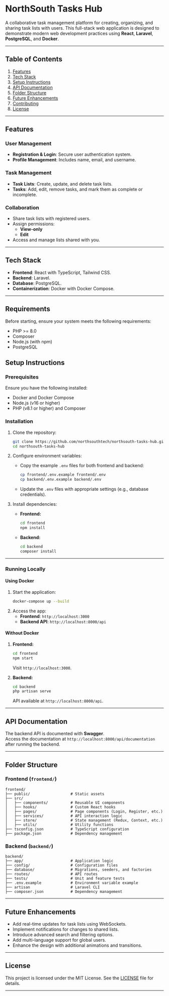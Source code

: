 

# **NorthSouth Tasks Hub**  
A collaborative task management platform for creating, organizing, and sharing task lists with users. This full-stack web application is designed to demonstrate modern web development practices using **React**, **Laravel**, **PostgreSQL**, and **Docker**.  

---

## **Table of Contents**
1. [Features](#features)  
2. [Tech Stack](#tech-stack)  
3. [Setup Instructions](#setup-instructions)  
4. [API Documentation](#api-documentation)  
5. [Folder Structure](#folder-structure)  
6. [Future Enhancements](#future-enhancements)  
7. [Contributing](#contributing)  
8. [License](#license)  

---

## **Features**

### **User Management**
- **Registration & Login**: Secure user authentication system.  
- **Profile Management**: Includes name, email, and username.  

### **Task Management**
- **Task Lists**: Create, update, and delete task lists.  
- **Tasks**: Add, edit, remove tasks, and mark them as complete or incomplete.  

### **Collaboration**
- Share task lists with registered users.  
- Assign permissions:  
  - **View-only**  
  - **Edit**  
- Access and manage lists shared with you.  

---

## **Tech Stack**
- **Frontend**: React with TypeScript, Tailwind CSS.  
- **Backend**: Laravel.  
- **Database**: PostgreSQL.  
- **Containerization**: Docker with Docker Compose.  

---

## **Requirements**
Before starting, ensure your system meets the following requirements:
- PHP >= 8.0
- Composer
- Node.js (with npm)
- PostgreSQL

## **Setup Instructions**

### **Prerequisites**
Ensure you have the following installed:  
- Docker and Docker Compose  
- Node.js (v16 or higher)  
- PHP (v8.1 or higher) and Composer  

### **Installation**
1. Clone the repository:
   ```bash
   git clone https://github.com/northsouthtech/northsouth-tasks-hub.git
   cd northsouth-tasks-hub
   ```

2. Configure environment variables:
   - Copy the example `.env` files for both frontend and backend:
     ```bash
     cp frontend/.env.example frontend/.env
     cp backend/.env.example backend/.env
     ```
   - Update the `.env` files with appropriate settings (e.g., database credentials).  

3. Install dependencies:
   - **Frontend:**
     ```bash
     cd frontend
     npm install
     ```
   - **Backend:**
     ```bash
     cd backend
     composer install
     ```

---

### **Running Locally**

#### **Using Docker**
1. Start the application:
   ```bash
   docker-compose up --build
   ```
2. Access the app:
   - **Frontend**: `http://localhost:3000`  
   - **Backend API**: `http://localhost:8000/api`  

#### **Without Docker**
1. **Frontend:**
   ```bash
   cd frontend
   npm start
   ```
   Visit `http://localhost:3000`.  

2. **Backend:**
   ```bash
   cd backend
   php artisan serve
   ```
   API available at `http://localhost:8000/api`.  

---

## **API Documentation**
The backend API is documented with **Swagger**.  
Access the documentation at `http://localhost:8000/api/documentation` after running the backend.  

---

## **Folder Structure**

### **Frontend** (`frontend/`)
```plaintext
frontend/
├── public/                  # Static assets
├── src/
│   ├── components/          # Reusable UI components
│   ├── hooks/               # Custom React hooks
│   ├── pages/               # Page components (Login, Register, etc.)
│   ├── services/            # API interaction logic
│   ├── store/               # State management (Redux, Context, etc.)
│   ├── utils/               # Utility functions
├── tsconfig.json            # TypeScript configuration
├── package.json             # Dependency management
```

### **Backend** (`backend/`)
```plaintext
backend/
├── app/                     # Application logic
├── config/                  # Configuration files
├── database/                # Migrations, seeders, and factories
├── routes/                  # API routes
├── tests/                   # Unit and feature tests
├── .env.example             # Environment variable example
├── artisan                  # Laravel CLI
├── composer.json            # Dependency management
```

---

## **Future Enhancements**
- Add real-time updates for task lists using WebSockets.  
- Implement notifications for changes to shared lists.  
- Introduce advanced search and filtering options.  
- Add multi-language support for global users.  
- Enhance the design with additional animations and transitions.  

---



## **License**
This project is licensed under the MIT License. See the [LICENSE](LICENSE) file for details.  

---
